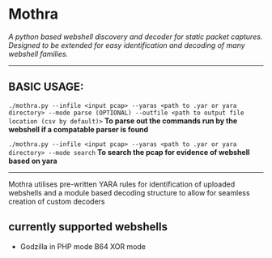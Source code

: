 # Mothra

*A python based webshell discovery and decoder for static packet captures. Designed to be extended for easy identification and decoding of many webshell families.*

---

## BASIC USAGE: 


`./mothra.py --infile <input pcap> --yaras <path to .yar or yara directory> --mode parse (OPTIONAL) --outfile <path to output file location (csv by default)>` **To parse out the commands run by the webshell if a compatable parser is found**


`./mothra.py --infile <input pcap> --yaras <path to .yar or yara directory> --mode search` **To search the pcap for evidence of webshell based on yara**

---
  
Mothra utilises pre-written YARA rules for identification of uploaded webshells and a module based decoding structure to allow for seamless creation of custom decoders

## currently supported webshells
- Godzilla in PHP mode B64 XOR mode

